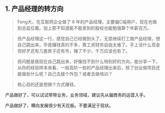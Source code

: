 ## 1. 产品经理的转方向
> Feng大，在互联网企业做了 6 年的产品经理，主要偏C端用户，现在也做到总监位置。加上那不知道能不能拿到的股权也能勉强算个年薪百万。

> 但产品经理这一行，感觉自己已经做到头了，无意继续打工做产品经理，想自己跳出来，毕竟赚钱真的不多，靠工资财务自由太难了。手上没什么现金但好歹还有几套房子还有币，赚了不少，千万应该也有了。

> 但问题是我现在自己跳出来，好像找不到什么特别好的方向，能分享一下，从你的经验样本来看，一般高阶一些的产品经理出来后，除了创业做项目还能做些什么呢？自己去接个外包？或者去做培训？

> 核心目的还是想换个方式赚钱，

产品做好了，可以试试带带业务，业务领域，建议先从偏商务的运营入手。

产品做好了，横向发展很少有天花板。不要满足于现状。